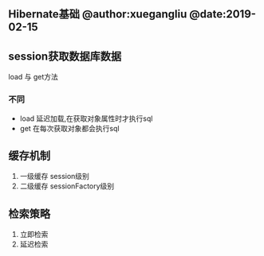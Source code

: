 Hibernate基础
@author:xuegangliu
@date:2019-02-15
---

## session获取数据库数据
load 与 get方法

### 不同

- load 延迟加载,在获取对象属性时才执行sql
- get 在每次获取对象都会执行sql

## 缓存机制
1. 一级缓存 session级别
2. 二级缓存 sessionFactory级别

## 检索策略
1. 立即检索
2. 延迟检索




